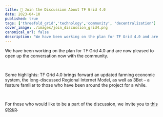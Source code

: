```yaml
---
title: 💬 Join the Discussion About TF Grid 4.0
date: 2023-04-10
published: true
tags: ['threefold_grid','technology','community', 'decentralization']
cover_image: ./images/join_discussion_grid4.png
canonical_url: false
description: "We have been working on the plan for TF Grid 4.0 and are now pleased to open up the conversation now with the community."
---
```


We have been working on the plan for TF Grid 4.0 and are now pleased to open up the conversation now with the community.

<br/>

Some highlights: TF Grid 4.0 brings forward an updated farming economic system, the long-discussed Regional Internet Model, as well as 3Bot – a feature familiar to those who have been around the project for a while.

<br/>

For those who would like to be a part of the discussion, we invite you to [this group](https://t.me/+C-KhvHiblfo2ZWVh).
